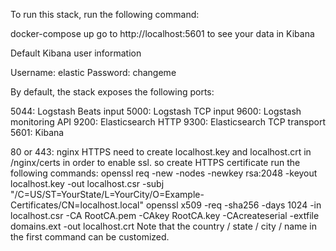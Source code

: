 To run this stack, run the following command:

docker-compose up
go to http://localhost:5601 to see your data in Kibana

Default Kibana user information

Username: elastic
Password: changeme

By default, the stack exposes the following ports:

5044: Logstash Beats input
5000: Logstash TCP input
9600: Logstash monitoring API
9200: Elasticsearch HTTP
9300: Elasticsearch TCP transport
5601: Kibana

80 or 443: nginx HTTPS 
need to create localhost.key and localhost.crt in /nginx/certs in order to enable ssl.
so create HTTPS certificate run the following commands:
openssl req -new -nodes -newkey rsa:2048 -keyout localhost.key -out localhost.csr -subj "/C=US/ST=YourState/L=YourCity/O=Example-Certificates/CN=localhost.local"
openssl x509 -req -sha256 -days 1024 -in localhost.csr -CA RootCA.pem -CAkey RootCA.key -CAcreateserial -extfile domains.ext -out localhost.crt
Note that the country / state / city / name in the first command can be customized.

